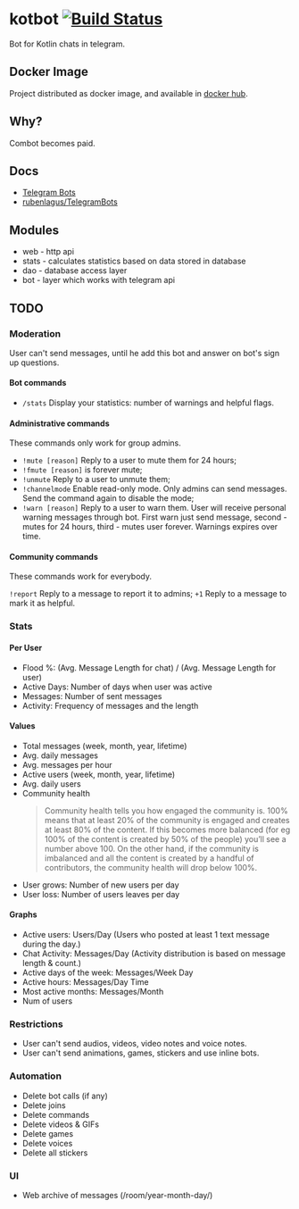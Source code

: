 # kotbot [![Build Status](https://travis-ci.com/Heapy/kotbot.svg?branch=master)](https://travis-ci.com/Heapy/kotbot)

Bot for Kotlin chats in telegram.

## Docker Image

Project distributed as docker image, and available in [docker hub](https://hub.docker.com/r/heapy/kotbot/).

## Why?

Combot becomes paid.

## Docs

* [Telegram Bots](https://core.telegram.org/bots)
* [rubenlagus/TelegramBots](https://github.com/rubenlagus/TelegramBots)

## Modules

- web - http api
- stats - calculates statistics based on data stored in database
- dao - database access layer
- bot - layer which works with telegram api

## TODO

### Moderation

User can't send messages, until he add this bot and answer on bot's sign up questions.

#### Bot commands

* `/stats` Display your statistics: number of warnings and helpful flags.

#### Administrative commands

These commands only work for group admins.

* `!mute [reason]` Reply to a user to mute them for 24 hours;
* `!fmute [reason]` is forever mute;
* `!unmute` Reply to a user to unmute them;
* `!channelmode` Enable read-only mode. Only admins can send messages. Send the command again to disable the mode;
* `!warn [reason]` Reply to a user to warn them. User will receive personal warning messages through bot. First warn just send message, second - mutes for 24 hours, third - mutes user forever. Warnings expires over time.

#### Community commands

These commands work for everybody.

`!report` Reply to a message to report it to admins;
`+1` Reply to a message to mark it as helpful.

### Stats

#### Per User

* Flood %: (Avg. Message Length for chat) / (Avg. Message Length for user)
* Active Days: Number of days when user was active
* Messages: Number of sent messages
* Activity: Frequency of messages and the length

#### Values

* Total messages (week, month, year, lifetime)
* Avg. daily messages
* Avg. messages per hour 
* Active users (week, month, year, lifetime)
* Avg. daily users
* Community health
  > Community health tells you how engaged the community is. 100% means that at least 20% of the community is engaged and creates at least 80% of the content. If this becomes more balanced (for eg 100% of the content is created by 50% of the people) you’ll see a number above 100. On the other hand, if the community is imbalanced and all the content is created by a handful of contributors, the community health will drop below 100%.
* User grows: Number of new users per day
* User loss: Number of users leaves per day

#### Graphs

* Active users: Users/Day (Users who posted at least 1 text message during the day.)
* Chat Activity: Messages/Day (Activity distribution is based on message length & count.)
* Active days of the week: Messages/Week Day
* Active hours: Messages/Day Time
* Most active months: Messages/Month
* Num of users

### Restrictions

* User can't send audios, videos, video notes and voice notes.
* User can't send animations, games, stickers and use inline bots. 

### Automation

* Delete bot calls (if any)
* Delete joins
* Delete commands 
* Delete videos & GIFs
* Delete games 
* Delete voices 
* Delete all stickers

### UI

* Web archive of messages (/room/year-month-day/)
